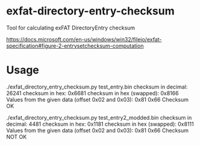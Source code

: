 # exfat-directory-entry-checksum
Tool for calculating exFAT DirectoryEntry checksum

https://docs.microsoft.com/en-us/windows/win32/fileio/exfat-specification#figure-2-entrysetchecksum-computation

# Usage
./exfat_directory_entry_checksum.py test_entry.bin 
checksum in decimal: 26241
checksum in hex: 0x6681
checksum in hex (swapped): 0x8166
Values from the given data (offset 0x02 and 0x03): 0x81 0x66
Checksum OK

./exfat_directory_entry_checksum.py test_entry2_modded.bin 
checksum in decimal: 4481
checksum in hex: 0x1181
checksum in hex (swapped): 0x8111
Values from the given data (offset 0x02 and 0x03): 0x81 0x66
Checksum NOT OK

